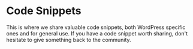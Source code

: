 # Code Snippets

This is where we share valuable code snippets, both WordPress specific ones and for general use. If you have a code snippet worth sharing, don't hesitate to give something back to the community.